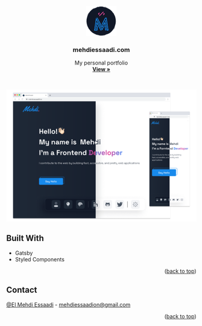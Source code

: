 <div id="top"></div>

<!-- PROJECT LOGO -->
<br />
<div align="center">
  <a href="https://mehdiessaadi.com">
    <img src="readmeImages/secondaryLogo.png" alt="Logo" width="80" height="80">
  </a>

<h3 align="center">mehdiessaadi.com</h3>

  <p align="center">
    My personal portfolio
    <br />
    <a href="https://mehdiessaadi.com" target="_blank"><strong>View »</strong></a>
    <br />
  </p>
</div>

<br/>

![portfolio cover][cover]

## Built With

-  Gatsby
-  Styled Components

<p align="right">(<a href="#top">back to top</a>)</p>



<!-- CONTACT -->

## Contact

[@El Mehdi Essaadi](https://www.linkedin.com/in/el-mehdi-essaadi/) - mehdiessaadion@gmail.com

<p align="right">(<a href="#top">back to top</a>)</p>

<!-- MARKDOWN LINKS & IMAGES -->
<!-- https://www.markdownguide.org/basic-syntax/#reference-style-links -->

[cover]: readmeImages/siteCover.png